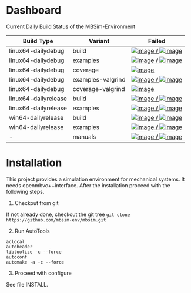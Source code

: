 # Dashboard

Current Daily Build Status of the MBSim-Environment

| Build Type | Variant | Failed |
|------------|---------|--------|
| linux64-dailydebug | build | [![image](https://www.mbsim-env.de/mbsim/buildsystemstate/linux64-dailydebug-build.nrFailed.svg) / ![image](https://www.mbsim-env.de/mbsim/buildsystemstate/linux64-dailydebug-build.nrAll.svg)](https://www.mbsim-env.de/mbsim/linux64-dailydebug/report/result_current/) |
| linux64-dailydebug | examples | [![image](https://www.mbsim-env.de/mbsim/buildsystemstate/linux64-dailydebug-examples.nrFailed.svg) / ![image](https://www.mbsim-env.de/mbsim/buildsystemstate/linux64-dailydebug-examples.nrAll.svg)](https://www.mbsim-env.de/mbsim/linux64-dailydebug/report/result_current/runexamples_report/result_current/) |
| linux64-dailydebug | coverage | [![image](https://www.mbsim-env.de/mbsim/buildsystemstate/linux64-dailydebug-coverage.svg)](https://www.mbsim-env.de/mbsim/linux64-dailydebug/report/result_current/runexamples_report/result_current/coverage/) |
| linux64-dailydebug | examples-valgrind | [![image](https://www.mbsim-env.de/mbsim/buildsystemstate/linux64-dailydebug-valgrind-examples.nrFailed.svg) / ![image](https://www.mbsim-env.de/mbsim/buildsystemstate/linux64-dailydebug-valgrind-examples.nrAll.svg)](https://www.mbsim-env.de/mbsim/linux64-dailydebug/report/runexamples_valgrind_report/result_current/) |
| linux64-dailydebug | coverage-valgrind | [![image](https://www.mbsim-env.de/mbsim/buildsystemstate/linux64-dailydebug-valgrind-coverage.svg)](https://www.mbsim-env.de/mbsim/linux64-dailydebug/report/runexamples_valgrind_report/result_current/coverage/) |
| linux64-dailyrelease | build | [![image](https://www.mbsim-env.de/mbsim/buildsystemstate/linux64-dailyrelease-build.nrFailed.svg) / ![image](https://www.mbsim-env.de/mbsim/buildsystemstate/linux64-dailyrelease-build.nrAll.svg)](https://www.mbsim-env.de/mbsim/linux64-dailyrelease/report/result_current/) |
| linux64-dailyrelease | examples | [![image](https://www.mbsim-env.de/mbsim/buildsystemstate/linux64-dailyrelease-examples.nrFailed.svg) / ![image](https://www.mbsim-env.de/mbsim/buildsystemstate/linux64-dailyrelease-examples.nrAll.svg)](https://www.mbsim-env.de/mbsim/linux64-dailyrelease/report/result_current/runexamples_report/result_current/) |
| win64-dailyrelease | build | [![image](https://www.mbsim-env.de/mbsim/buildsystemstate/win64-dailyrelease-build.nrFailed.svg) / ![image](https://www.mbsim-env.de/mbsim/buildsystemstate/win64-dailyrelease-build.nrAll.svg)](https://www.mbsim-env.de/mbsim/win64-dailyrelease/report/result_current/) |
| win64-dailyrelease | examples | [![image](https://www.mbsim-env.de/mbsim/buildsystemstate/win64-dailyrelease-examples.nrFailed.svg) / ![image](https://www.mbsim-env.de/mbsim/buildsystemstate/win64-dailyrelease-examples.nrAll.svg)](https://www.mbsim-env.de/mbsim/win64-dailyrelease/report/result_current/runexamples_report/result_current/) |
| - | manuals | [![image](https://www.mbsim-env.de/mbsim/buildsystemstate/build-manuals.nrFailed.svg) / ![image](https://www.mbsim-env.de/mbsim/buildsystemstate/build-manuals.nrAll.svg)](https://www.mbsim-env.de/mbsim/doc_manualsbuild.log) |



# Installation

This project provides a simulation environment for mechanical systems. It needs openmbvc++interface. After the installation proceed with the following steps.

1. Checkout from git

If not already done, checkout the git tree
`git clone https://github.com/mbsim-env/mbsim.git`

2. Run AutoTools

```
aclocal
autoheader
libtoolize -c --force
autoconf
automake -a -c --force
```

3. Proceed with configure

See file INSTALL.
